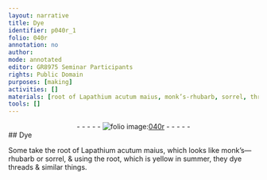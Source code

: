 ```yaml
---
layout: narrative
title: Dye
identifier: p040r_1
folio: 040r
annotation: no
author:
mode: annotated
editor: GR8975 Seminar Participants
rights: Public Domain
purposes: [making]
activities: []
materials: [root of Lapathium acutum maius, monk’s-rhubarb, sorrel, threads]
tools: []
---
```


 <div class="folio" align="center">- - - - - <a href="hhttp://gallica.bnf.fr/ark:/12148/btv1b10500001g/f85.image" target="_blank"><img src="https://cu-mkp.github.io/GR8975-edition/assets/photo-icon.png" alt="folio image: " style="display:inline-block; margin-bottom:-3px;"/>040r</a> - - - - - </div>  
## Dye

 
Some take the <span class="material">root of Lapathium acutum maius</span>, which looks like <span class="material">monk’s—rhubarb</span> or <span class="material">sorrel</span>, & using the root, which is yellow in summer, they dye <span class="material">threads</span> & similar things.
 